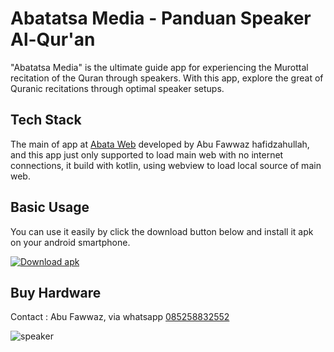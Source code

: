 # Abatatsa Media - Panduan Speaker Al-Qur'an

"Abatatsa Media" is the ultimate guide app for experiencing the Murottal recitation of the Quran through speakers. With this app, explore the great of Quranic recitations through optimal speaker setups.

## Tech Stack

The main of app at [Abata Web](http://abata.free.nf) developed by Abu Fawwaz hafidzahullah, and this app just only supported to load main web with no internet connections, it build with kotlin, using webview to load local source of main web.

## Basic Usage

You can use it easily by click the download button below and install it apk on your android smartphone.

<!-- BEGIN LATEST DOWNLOAD BUTTON -->
[![Download apk](https://custom-icon-badges.demolab.com/badge/-Download-blue?style=for-the-badge&logo=download&logoColor=white "Download apk")](https://raw.githubusercontent.com/CreatorB/abatatsa-media/demo/app.apk)
<!-- END LATEST DOWNLOAD BUTTON -->

## Buy Hardware

Contact : Abu Fawwaz, via whatsapp [085258832552](https://wa.me/6285258832552)

![speaker](https://raw.githubusercontent.com/CreatorB/abatatsa-media/demo/photo.png)